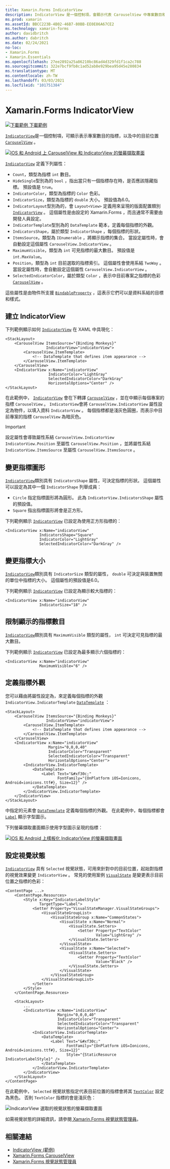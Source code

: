```yaml
---
title: Xamarin.Forms IndicatorView
description: IndicatorView 是一個控制項，會顯示代表 CarouselView 中專案數目和目前位置的指標。
ms.prod: xamarin
ms.assetId: BBCC223B-4B02-46B7-80BB-EE0E86A67CE2
ms.technology: xamarin-forms
author: davidbritch
ms.author: dabritch
ms.date: 02/24/2021
no-loc:
- Xamarin.Forms
- Xamarin.Essentials
ms.openlocfilehash: 27ee2892a25a86210bc86ad4d329fd1f1ca2c788
ms.sourcegitcommit: 322e7bcf9fb8c1ad52ab8e929bea95d45e280834
ms.translationtype: MT
ms.contentlocale: zh-TW
ms.lasthandoff: 03/03/2021
ms.locfileid: "101751384"
---
```

# <a name="xamarinforms-indicatorview"></a>Xamarin.Forms IndicatorView

[![下載範例](~/media/shared/download.png) 下載範例](/samples/xamarin/xamarin-forms-samples/userinterface-indicatorviewdemos/)

[`IndicatorView`](xref:Xamarin.Forms.IndicatorView)是一個控制項，可顯示表示專案數目的指標，以及中的目前位置 [`CarouselView`](xref:Xamarin.Forms.CarouselView) 。

[![IOS 和 Android 上 CarouselView 和 IndicatorView 的螢幕擷取畫面](indicatorview-images/circles.png "IndicatorView 圓形")](indicatorview-images/circles-large.png#lightbox "IndicatorView 圓形")

[`IndicatorView`](xref:Xamarin.Forms.IndicatorView) 定義下列屬性：

- `Count`，類型為指標 `int` 數目。
- `HideSingle`型別為的 `bool` ，指出當只有一個指標存在時，是否應該隱藏指標。 預設值是 `true`。
- `IndicatorColor`，類型為指標的 `Color` 色彩。
- `IndicatorSize`，類型為指標的 `double` 大小。 預設值為6.0。
- `IndicatorLayout`型別為的，會 `Layout<View>` 定義用來呈現的版面配置類別 [`IndicatorView`](xref:Xamarin.Forms.IndicatorView) 。 這個屬性是由設定的 Xamarin.Forms ，而且通常不需要由開發人員設定。
- `IndicatorTemplate`型別為的 `DataTemplate` 範本，定義每個指標的外觀。
- `IndicatorsShape`，屬於類型 `IndicatorShape` ，每個指標的形狀。
- `ItemsSource`，類型為 `IEnumerable` ，將顯示指標的集合。 當設定屬性時，會自動設定這個屬性 `CarouselView.IndicatorView` 。
- `MaximumVisible`，類型為 `int` 可見指標的最大數目。 預設值是 `int.MaxValue`。
- `Position`，類型為 `int` 目前選取的指標索引。 這個屬性會使用系結 `TwoWay` 。 當設定屬性時，會自動設定這個屬性 `CarouselView.IndicatorView` 。
- `SelectedIndicatorColor`，屬於類型 `Color` ，表示中目前專案之指標的色彩 [`CarouselView`](xref:Xamarin.Forms.CarouselView) 。

這些屬性是由物件所支援 [`BindableProperty`](xref:Xamarin.Forms.BindableProperty) ，這表示它們可以是資料系結的目標和樣式。

## <a name="create-an-indicatorview"></a>建立 IndicatorView

下列範例顯示如何 [`IndicatorView`](xref:Xamarin.Forms.IndicatorView) 在 XAML 中具現化：

```xaml
<StackLayout>
    <CarouselView ItemsSource="{Binding Monkeys}"
                  IndicatorView="indicatorView">
        <CarouselView.ItemTemplate>
            <!-- DataTemplate that defines item appearance -->
        </CarouselView.ItemTemplate>
    </CarouselView>
    <IndicatorView x:Name="indicatorView"
                   IndicatorColor="LightGray"
                   SelectedIndicatorColor="DarkGray"
                   HorizontalOptions="Center" />
</StackLayout>
```

在此範例中， [`IndicatorView`](xref:Xamarin.Forms.IndicatorView) 會在下轉譯 [`CarouselView`](xref:Xamarin.Forms.CarouselView) ，並在中顯示每個專案的指標 `CarouselView` 。 `IndicatorView`會將 `CarouselView.IndicatorView` 屬性設定為物件，以填入資料 `IndicatorView` 。 每個指標都是淺灰色圓圈，而表示中目前專案的指標 `CarouselView` 為暗灰色。

> [!IMPORTANT]
> 設定屬性會導致屬性系結 `CarouselView.IndicatorView` `IndicatorView.Position` 至屬性 `CarouselView.Position` ，並將屬性系結 `IndicatorView.ItemsSource` 至屬性 `CarouselView.ItemsSource` 。

## <a name="change-indicator-shape"></a>變更指標圖形

[`IndicatorView`](xref:Xamarin.Forms.IndicatorView)類別具有 `IndicatorsShape` 屬性，可決定指標的形狀。 這個屬性可以設定為其中一個 `IndicatorShape` 列舉成員：

- `Circle` 指定指標圖形將為圓形。 此為 `IndicatorView.IndicatorsShape` 屬性的預設值。
- `Square` 指出指標圖形將會是正方形。

下列範例顯示 [`IndicatorView`](xref:Xamarin.Forms.IndicatorView) 已設定為使用正方形指標的：

```xaml
<IndicatorView x:Name="indicatorView"
               IndicatorsShape="Square"
               IndicatorColor="LightGray"
               SelectedIndicatorColor="DarkGray" />
```

## <a name="change-indicator-size"></a>變更指標大小

[`IndicatorView`](xref:Xamarin.Forms.IndicatorView)類別具有 `IndicatorSize` 類型的屬性， `double` 可決定與裝置無關的單位中指標的大小。 這個屬性的預設值是6.0。

下列範例顯示 [`IndicatorView`](xref:Xamarin.Forms.IndicatorView) 已設定為顯示較大指標的：

```xaml
<IndicatorView x:Name="indicatorView"
               IndicatorSize="18" />
```

## <a name="limit-the-number-of-indicators-displayed"></a>限制顯示的指標數目

[`IndicatorView`](xref:Xamarin.Forms.IndicatorView)類別具有 `MaximumVisible` 類型的屬性， `int` 可決定可見指標的最大數目。

下列範例顯示 [`IndicatorView`](xref:Xamarin.Forms.IndicatorView) 已設定為最多顯示六個指標的：

```xaml
<IndicatorView x:Name="indicatorView"
               MaximumVisible="6" />
```

## <a name="define-indicator-appearance"></a>定義指標外觀

您可以藉由將屬性設定為，來定義每個指標的外觀 `IndicatorView.IndicatorTemplate` [`DataTemplate`](xref:Xamarin.Forms.DataTemplate) ：

```xaml
<StackLayout>
    <CarouselView ItemsSource="{Binding Monkeys}"
                  IndicatorView="indicatorView">
        <CarouselView.ItemTemplate>
            <!-- DataTemplate that defines item appearance -->
        </CarouselView.ItemTemplate>
    </CarouselView>
    <IndicatorView x:Name="indicatorView"
                   Margin="0,0,0,40"
                   IndicatorColor="Transparent"
                   SelectedIndicatorColor="Transparent"
                   HorizontalOptions="Center">
        <IndicatorView.IndicatorTemplate>
            <DataTemplate>
                <Label Text="&#xf30c;"
                       FontFamily="{OnPlatform iOS=Ionicons, Android=ionicons.ttf#}, Size=12}" />
            </DataTemplate>
        </IndicatorView.IndicatorTemplate>
    </IndicatorView>
</StackLayout>
```

中指定的元素會 [`DataTemplate`](xref:Xamarin.Forms.DataTemplate) 定義每個指標的外觀。 在此範例中，每個指標都會 [`Label`](xref:Xamarin.Forms.Label) 顯示字型圖示。

下列螢幕擷取畫面顯示使用字型圖示呈現的指標：

[![IOS 和 Android 上樣板化 IndicatorView 的螢幕擷取畫面](indicatorview-images/templated.png "樣板化 IndicatorView")](indicatorview-images/templated-large.png#lightbox "樣板化 IndicatorView")

## <a name="set-visual-states"></a>設定視覺狀態

[`IndicatorView`](xref:Xamarin.Forms.IndicatorView) 具有 `Selected` 視覺狀態，可用來針對中的目前位置，起始對指標的視覺效果變更 `IndicatorView` 。 常見的使用案例 [`VisualState`](xref:Xamarin.Forms.VisualState) 是變更表示目前位置之指標的色彩：

```xaml
<ContentPage ...>
    <ContentPage.Resources>
        <Style x:Key="IndicatorLabelStyle"
               TargetType="Label">
            <Setter Property="VisualStateManager.VisualStateGroups">
                <VisualStateGroupList>
                    <VisualStateGroup x:Name="CommonStates">
                        <VisualState x:Name="Normal">
                            <VisualState.Setters>
                                <Setter Property="TextColor"
                                        Value="LightGray" />
                            </VisualState.Setters>
                        </VisualState>
                        <VisualState x:Name="Selected">
                            <VisualState.Setters>
                                <Setter Property="TextColor"
                                        Value="Black" />
                            </VisualState.Setters>
                        </VisualState>
                    </VisualStateGroup>
                </VisualStateGroupList>
            </Setter>
        </Style>
    </ContentPage.Resources>

    <StackLayout>
        ...
        <IndicatorView x:Name="indicatorView"
                       Margin="0,0,0,40"
                       IndicatorColor="Transparent"
                       SelectedIndicatorColor="Transparent"
                       HorizontalOptions="Center">
            <IndicatorView.IndicatorTemplate>
                <DataTemplate>
                    <Label Text="&#xf30c;"
                           FontFamily="{OnPlatform iOS=Ionicons, Android=ionicons.ttf#}, Size=12}"
                           Style="{StaticResource IndicatorLabelStyle}" />
                </DataTemplate>
            </IndicatorView.IndicatorTemplate>
        </IndicatorView>
    </StackLayout>
</ContentPage>
```

在此範例中， `Selected` 視覺狀態指定代表目前位置的指標會將其 [`TextColor`](xref:Xamarin.Forms.Label.TextColor) 設定為黑色。 否則 `TextColor` 指標的會是淺灰色：

![IndicatorView 選取的視覺狀態的螢幕擷取畫面](indicatorview-images/visual-state.png)

如需視覺狀態的詳細資訊，請參閱[ Xamarin.Forms 視覺狀態管理員](visual-state-manager.md)。

## <a name="related-links"></a>相關連結

- [IndicatorView (範例) ](/samples/xamarin/xamarin-forms-samples/userinterface-indicatorviewdemos/)
- [Xamarin.Forms CarouselView](~/xamarin-forms/user-interface/carouselview/index.md)
- [Xamarin.Forms 視覺狀態管理員](visual-state-manager.md)

